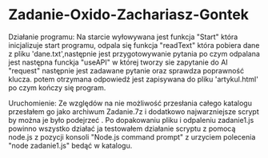 # Zadanie-Oxido-Zachariasz-Gontek
Działanie programu:
Na starcie wyłowywana jest funkcja "Start" która inicjalizuje start programu, odpala się funkcja "readText" która pobiera dane z pliku 'dane.txt',następnie jest przygotowywanie pytania po czym odpalana jest następna funckja "useAPI" w której tworzy sie zapytanie do AI "request" następnie jest zadawane pytanie oraz sprawdza poprawność klucza.
potem otrzymana odpowiedź jest zapisywana do pliku 'artykul.html' po czym kończy się program.

Uruchomienie:
Ze względów na nie możliwość przesłania całego katalogu przesłałem go jako archiwum Zadanie.7z i dodatkowo najwarzniejsze scrypt by można je było podejrzeć .
Po dopakowaniu pliku i odpaleniu zadanie1.js powinno wszystko działać ja testowałem działanie scryptu z pomocą node.js z pozycji konsoli "Node.js command prompt" z urzyciem polecenia "node zadanie1.js" bedąć w katalogu.
